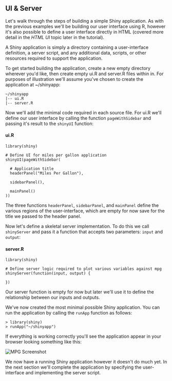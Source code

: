 
## UI & Server

Let's walk through the steps of building a simple Shiny application. As with the previous examples we'll be building our user interface using R, however it's also possible to define a user interface directly in HTML (covered more detail in the  *HTML UI* topic later in the tutorial).

A Shiny application is simply a directory containing a user-interface definition, a server script, and any additional data, scripts, or other resources required to support the application. 

To get started building the application, create a new empty directory wherever you'd like, then create empty ui.R and server.R files within in. For purposes of illustration we'll assume you've chosen to create the application at ~/shinyapp:

<pre><code>~/shinyapp
|-- ui.R
|-- server.R
</code></pre>

Now we'll add the minimal code required in each source file. For ui.R we'll define our user interface by calling the function `pageWithSidebar` and passing it's result to the `shinyUI` function:

#### ui.R
<pre><code class="r">library(shiny)

# Define UI for miles per gallon application
shinyUI(pageWithSidebar(

  # Application title
  headerPanel(&quot;Miles Per Gallon&quot;),

  sidebarPanel(),

  mainPanel()
))
</code></pre>

The three functions `headerPanel`, `sidebarPanel`, and `mainPanel` define the various regions of the user-interface, which are empty for now save for the title we passed to the header panel.

Now let's define a skeletal server implementation. To do this we call `shinyServer` and pass it a function that accepts two parameters: `input` and `output`:

#### server.R
<pre><code class="r">library(shiny)

# Define server logic required to plot various variables against mpg
shinyServer(function(input, output) {

})
</code></pre>

Our server function is empty for now but later we'll use it to define the relationship between our inputs and outputs.

We've now created the most minimal possible Shiny application. You can run the application by calling the `runApp` function as follows:

<pre><code class="console">&gt; library(shiny)
&gt; runApp(&quot;~/shinyapp&quot;)
</code></pre>

If everything is working correctly you'll see the application appear in your browser looking something like this: 

![MPG Screenshot](screenshots/mpg-empty.png)

We now have a running Shiny application however it doesn't do much yet. In the next section we'll complete the application by specifying the user-interface and implementing the server script.
